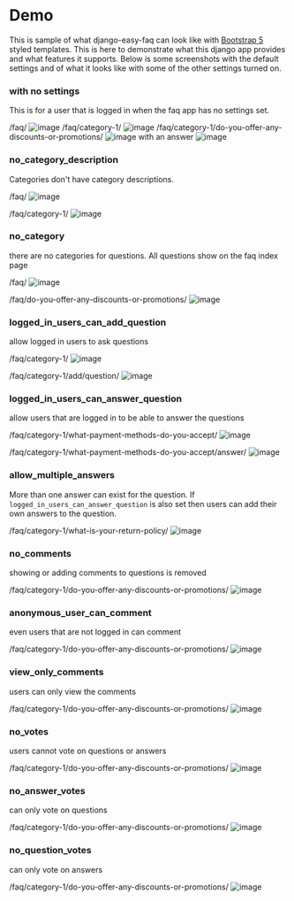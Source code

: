 # Demo
This is sample of what django-easy-faq can look like with [Bootstrap 5](https://getbootstrap.com/) styled templates.
This is here to demonstrate what this django app provides and what features it supports.
Below is some screenshots with the default settings and of what it looks like with some of the other settings turned on. 

### with no settings

This is for a user that is logged in when the faq app has no settings set.

/faq/
![image](default-1.png)
/faq/category-1/
![image](default-2.png)
/faq/category-1/do-you-offer-any-discounts-or-promotions/
![image](default-3.png)
with an answer
![image](default-4.png)
### no_category_description

Categories don't have category descriptions.

/faq/
![image](option-1-1.png)

/faq/category-1/
![image](option-1-2.png)
### no_category

there are no categories for questions. All questions show on the faq index page

/faq/
![image](option-2-1.png)

/faq/do-you-offer-any-discounts-or-promotions/
![image](option-2-2.png)

### logged_in_users_can_add_question

allow logged in users to ask questions

/faq/category-1/
![image](option-3-1.png)

/faq/category-1/add/question/
![image](option-3-2.png)

### logged_in_users_can_answer_question

allow users that are logged in to be able to answer the questions

/faq/category-1/what-payment-methods-do-you-accept/
![image](option-4-1.png)

/faq/category-1/what-payment-methods-do-you-accept/answer/
![image](option-4-2.png)

### allow_multiple_answers

More than one answer can exist for the question. If `logged_in_users_can_answer_question` is also set then users can add their own answers to the question.

/faq/category-1/what-is-your-return-policy/
![image](option-5-1.png)

### no_comments

showing or adding comments to questions is removed

/faq/category-1/do-you-offer-any-discounts-or-promotions/
![image](option-6-1.png)

### anonymous_user_can_comment

even users that are not logged in can comment

/faq/category-1/do-you-offer-any-discounts-or-promotions/
![image](default-3.png)

### view_only_comments

users can only view the comments

/faq/category-1/do-you-offer-any-discounts-or-promotions/
![image](option-8-1.png)

### no_votes

users cannot vote on questions or answers

/faq/category-1/do-you-offer-any-discounts-or-promotions/
![image](option-9-1.png)

### no_answer_votes

can only vote on questions

/faq/category-1/do-you-offer-any-discounts-or-promotions/
![image](option-10-1.png)

### no_question_votes

can only vote on answers

/faq/category-1/do-you-offer-any-discounts-or-promotions/
![image](option-11-1.png)
